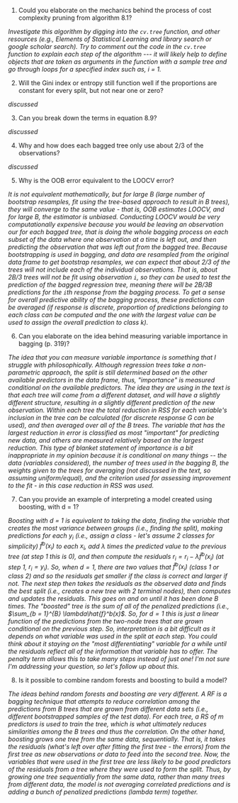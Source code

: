 1. Could you elaborate on the mechanics behind the process of cost complexity pruning from algorithm 8.1?

_Investigate this algorithm by digging into the `cv.tree` function, and other resources (e.g., Elements of Statistical Learning and library search or google scholar search). Try to comment out the code in the `cv.tree` function to explain each step of the algorithm --- it will likely help to define objects that are taken as arguments in the function with a sample tree and go through loops for a specified index such as, i = 1._


2. Will the Gini index or entropy still function well if the proportions are constant for every split, but not near one or zero?

_discussed_

3. Can you break down the terms in equation 8.9?

_discussed_

4. Why and how does each bagged tree only use about 2/3 of the observations?

_discussed_

5. Why is the OOB error equivalent to the LOOCV error? 

_It is not equivalent mathematically, but for large B (large number of bootstrap resamples, fit using the tree-based approach to result in B trees), they will converge to the same value - that is, OOB estimates LOOCV, and for large B, the estimator is unbiased. Conducting LOOCV would be very computationally expensive because you would be leaving an observation our for each bagged tree, that is doing the whole bagging process on each subset of the data where one observation at a time is left out, and then predicting the observation that was left out from the bagged tree.  Because bootstrapping is used in bagging, and data are resampled from the original data frame to get bootstrap resamples, we can expect that about 2/3 of the trees will not include each of the individual observations. That is, about 2B/3 trees will not be fit using observation `i`, so they can be used to test the prediction of the bagged regression tree, meaning there will be 2B/3B predictions for the `i`th response from the bagging process. To get a sense for overall predictive ability of the bagging process, these predictions can be averaged (if response is discrete, proportion of predictions belonging to each class can be computed and the one with the largest value can be used to assign the overall prediction to class k)._

6. Can you elaborate on the idea behind measuring variable importance in bagging (p. 319)?

_The idea that you can measure variable importance is something that I struggle with philosophically. Although regression trees take a non-parametric approach, the split is still determined based on the other available predictors in the data frame, thus, "importance" is measured conditional on the available predictors. The idea they are using in the text is that each tree will come from a different dataset, and will have a slightly different structure, resulting in a slightly different prediction of the new observation. Within each tree the total reduction in RSS for each variable's inclusion in the tree can be calculated (for discrete response G can be used), and then averaged over all of the B trees. The variable that has the largest reduction in error is classified as most "important" for predicting new data, and others are measured relatively based on the largest reduction. This type of blanket statement of importance is a bit inappropriate in my opinion because it is conditional on many things -- the data (variables considered), the number of trees used in the bagging B, the weights given to the trees for averaging (not discussed in the text, so assuming uniform/equal), and the criterion used for assessing improvement to the fit - in this case reduction in RSS was used._ 

7. Can you provide an example of interpreting a model created using boosting, with d = 1?

_Boosting with d = 1 is equivalent to taking the data, finding the variable that creates the most variance between groups (i.e., finding the split), making predictions for each $y_i$ (i.e., assign a class - let's assume 2 classes for simplicity) $\hat{f}^b(x_i)$ to each $x_i$, add $\lambda$ times the predicted value to the previous tree (at step 1 this is 0), and then compute the residuals $r_i = r_i - \lambda\hat{f}^b(x_i)$ (at step 1, $r_i = y_i$). So, when $d = 1$, there are two values that $\hat{f}^b(x_i)$ (class 1 or class 2) and so the residuals get smaller if the class is correct and larger if not. The next step then takes the residuals as the observed data and finds the best split (i.e., creates a new tree with 2 terminal nodes), then computes and updates the residuals. This goes on and on until it has been done $B$ times. The "boosted" tree is the sum of all of the penalized predictions (i.e., $\sum_{b = 1}^{B} \lambda\hat{f}^b(x)$. So, for $d = 1$ this is just a linear function of the predictions from the two-node trees that are grown conditional on the previous step. So, interpretation is a bit difficult as it depends on what variable was used in the split at each step. You could think about it staying on the "most differentiating" variable for a while until the residuals reflect all of the information that variable has to offer. The penalty term allows this to take many steps instead of just one! I'm not sure I'm addressing your question, so let's follow up about this._ 

8. Is it possible to combine random forests and boosting to build a model? 

_The ideas behind random forests and boosting are very different. A RF is a bagging technique that attempts to reduce correlation among the predictions from B trees that are grown from different data sets (i.e., different bootstrapped samples of the test data). For each tree, a RS of m predictors is used to train the tree, which is what ultimately reduces similarities among the B trees and thus the correlation. On the other hand, boosting grows one tree from the same data, sequentially. That is, it takes the residuals (what's left over after fitting the first tree - the errors) from the first tree as new observations or data to feed into the second tree. Now, the variables that were used in the first tree are less likely to be good predictors of the residuals from a tree where they were used to form the split. Thus, by growing one tree sequentially from the same data, rather than many trees from different data, the model is not averaging correlated predictions and is adding a bunch of penalized predictions (lambda term) together._